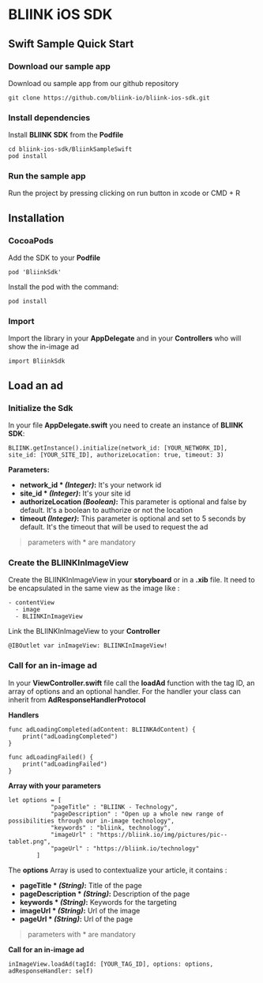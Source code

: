 # BLIINK iOS SDK

## Swift Sample Quick Start

### Download our sample app

Download ou sample app from our github repository
```
git clone https://github.com/bliink-io/bliink-ios-sdk.git
```

### Install dependencies

Install **BLIINK SDK** from the **Podfile**
```
cd bliink-ios-sdk/BliinkSampleSwift
pod install
```

### Run the sample app

Run the project by pressing clicking on run button in xcode or CMD + R

## Installation

### CocoaPods
Add the SDK to your **Podfile**
```
pod 'BliinkSdk'
```

Install the pod  with the command:
```
pod install
```
### Import

Import the library in your **AppDelegate** and in your **Controllers** who will show the in-image ad
```
import BliinkSdk
```
## Load an ad
### Initialize the Sdk
In your file **AppDelegate.swift** you need to create an instance of **BLIINK SDK**:
```
BLIINK.getInstance().initialize(network_id: [YOUR_NETWORK_ID], site_id: [YOUR_SITE_ID], authorizeLocation: true, timeout: 3)
```

**Parameters:**
- **network_id * _(Integer)_:** It's your network id
- **site_id * _(Integer)_:** It's your site id
- **authorizeLocation _(Boolean)_:** This parameter is optional and false by default. It's a boolean to authorize or not the location
- **timeout _(Integer)_:** This parameter is optional and set to 5 seconds by default. It's the timeout that will be used to request the ad

> parameters with * are mandatory

### Create the BLIINKInImageView
Create the BLIINKInImageView in your **storyboard** or in a **.xib** file. It need to be encapsulated in the same view as the image like :
```
- contentView
  - image
  - BLIINKInImageView
 ```

Link the BLIINKInImageView to your **Controller**
```
@IBOutlet var inImageView: BLIINKInImageView!
```

### Call for an in-image ad

In your **ViewController.swift** file call the **loadAd** function with the tag ID, an array of options and an optional handler. For the handler your class can inherit from **AdResponseHandlerProtocol**

**Handlers**
```
func adLoadingCompleted(adContent: BLIINKAdContent) {
    print("adLoadingCompleted")
}
    
func adLoadingFailed() {
    print("adLoadingFailed")
}
```
**Array with your parameters**
```
let options = [
            "pageTitle" : "BLIINK - Technology",
            "pageDescription" : "Open up a whole new range of possibilities through our in-image technology",
            "keywords" : "bliink, technology",
            "imageUrl" : "https://bliink.io/img/pictures/pic--tablet.png",
            "pageUrl" : "https://bliink.io/technology"
        ]
```

The **options** Array is used to contextualize your article, it contains :

- **pageTitle * _(String)_:** Title of the page
- **pageDescription * _(String)_:** Description of the page
- **keywords * _(String)_:** Keywords for the targeting
- **imageUrl * _(String)_:** Url of the image
- **pageUrl * _(String)_:** Url of the page

> parameters with * are mandatory

**Call for an in-image ad**
```
inImageView.loadAd(tagId: [YOUR_TAG_ID], options: options, adResponseHandler: self)
```
